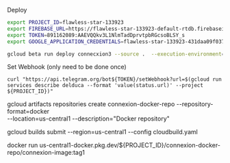 
Deploy

```bash
export PROJECT_ID=flawless-star-133923
export FIREBASE_URL=https://flawless-star-133923-default-rtdb.firebaseio.com/
export TOKEN=891162089:AAEVQQkv3L1NlmTadDprvtpbRGcsoBLSY_s
export GOOGLE_APPLICATION_CREDENTIALS=flawless-star-133923-431daa09f037.json

```

```bash
gcloud beta run deploy connecxion3 --source .  --execution-environment=gen1 --set-env-vars=[TOKEN=${TOKEN},FIREBASE_CREDENTIALS=${FIREBASE_CREDENTIALS},FIREBASE_URL=${FIREBASE_URL},GOOGLE_APPLICATION_CREDENTIALS=${GOOGLE_APPLICATION_CREDENTIALS}] --platform managed --allow-unauthenticated --project ${PROJECT_ID} 
```

Set Webhook (only need to be done once)

```shell
curl "https://api.telegram.org/bot${TOKEN}/setWebhook?url=$(gcloud run services describe delduca --format 'value(status.url)' --project ${PROJECT_ID})"
```

[//]: # (Create a new Docker repository named quickstart-docker-repo in the location us-central1)

 gcloud artifacts repositories create connexion-docker-repo --repository-format=docker \
    --location=us-central1 --description="Docker repository"


 gcloud builds submit --region=us-central1 --config cloudbuild.yaml
 
docker run us-central1-docker.pkg.dev/${PROJECT_ID}/connexion-docker-repo/connexion-image:tag1